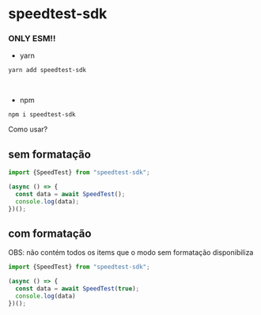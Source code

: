# speedtest-sdk

### ONLY ESM!!

- yarn
```
yarn add speedtest-sdk
```
<br />

- npm
```
npm i speedtest-sdk
```

Como usar?

## sem formatação
```js
import {SpeedTest} from "speedtest-sdk";

(async () => {
  const data = await SpeedTest();
  console.log(data);
})();
```

## com formatação
OBS: não contém todos os items que o modo sem formatação disponibiliza 

```js
import {SpeedTest} from "speedtest-sdk";

(async () => {
  const data = await SpeedTest(true);
  console.log(data)
})();
```
